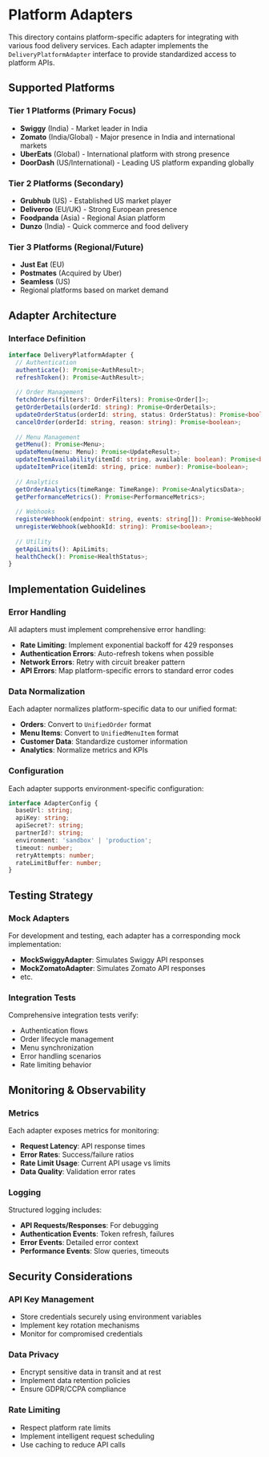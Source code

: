 # Platform Adapters

This directory contains platform-specific adapters for integrating with various food delivery services. Each adapter implements the `DeliveryPlatformAdapter` interface to provide standardized access to platform APIs.

## Supported Platforms

### Tier 1 Platforms (Primary Focus)
- **Swiggy** (India) - Market leader in India
- **Zomato** (India/Global) - Major presence in India and international markets
- **UberEats** (Global) - International platform with strong presence
- **DoorDash** (US/International) - Leading US platform expanding globally

### Tier 2 Platforms (Secondary)
- **Grubhub** (US) - Established US market player
- **Deliveroo** (EU/UK) - Strong European presence
- **Foodpanda** (Asia) - Regional Asian platform
- **Dunzo** (India) - Quick commerce and food delivery

### Tier 3 Platforms (Regional/Future)
- **Just Eat** (EU)
- **Postmates** (Acquired by Uber)
- **Seamless** (US)
- Regional platforms based on market demand

## Adapter Architecture

### Interface Definition
```typescript
interface DeliveryPlatformAdapter {
  // Authentication
  authenticate(): Promise<AuthResult>;
  refreshToken(): Promise<AuthResult>;
  
  // Order Management
  fetchOrders(filters?: OrderFilters): Promise<Order[]>;
  getOrderDetails(orderId: string): Promise<OrderDetails>;
  updateOrderStatus(orderId: string, status: OrderStatus): Promise<boolean>;
  cancelOrder(orderId: string, reason: string): Promise<boolean>;
  
  // Menu Management
  getMenu(): Promise<Menu>;
  updateMenu(menu: Menu): Promise<UpdateResult>;
  updateItemAvailability(itemId: string, available: boolean): Promise<boolean>;
  updateItemPrice(itemId: string, price: number): Promise<boolean>;
  
  // Analytics
  getOrderAnalytics(timeRange: TimeRange): Promise<AnalyticsData>;
  getPerformanceMetrics(): Promise<PerformanceMetrics>;
  
  // Webhooks
  registerWebhook(endpoint: string, events: string[]): Promise<WebhookResult>;
  unregisterWebhook(webhookId: string): Promise<boolean>;
  
  // Utility
  getApiLimits(): ApiLimits;
  healthCheck(): Promise<HealthStatus>;
}
```

## Implementation Guidelines

### Error Handling
All adapters must implement comprehensive error handling:
- **Rate Limiting**: Implement exponential backoff for 429 responses
- **Authentication Errors**: Auto-refresh tokens when possible
- **Network Errors**: Retry with circuit breaker pattern
- **API Errors**: Map platform-specific errors to standard error codes

### Data Normalization
Each adapter normalizes platform-specific data to our unified format:
- **Orders**: Convert to `UnifiedOrder` format
- **Menu Items**: Convert to `UnifiedMenuItem` format
- **Customer Data**: Standardize customer information
- **Analytics**: Normalize metrics and KPIs

### Configuration
Each adapter supports environment-specific configuration:
```typescript
interface AdapterConfig {
  baseUrl: string;
  apiKey: string;
  apiSecret?: string;
  partnerId?: string;
  environment: 'sandbox' | 'production';
  timeout: number;
  retryAttempts: number;
  rateLimitBuffer: number;
}
```

## Testing Strategy

### Mock Adapters
For development and testing, each adapter has a corresponding mock implementation:
- **MockSwiggyAdapter**: Simulates Swiggy API responses
- **MockZomatoAdapter**: Simulates Zomato API responses
- etc.

### Integration Tests
Comprehensive integration tests verify:
- Authentication flows
- Order lifecycle management
- Menu synchronization
- Error handling scenarios
- Rate limiting behavior

## Monitoring & Observability

### Metrics
Each adapter exposes metrics for monitoring:
- **Request Latency**: API response times
- **Error Rates**: Success/failure ratios
- **Rate Limit Usage**: Current API usage vs limits
- **Data Quality**: Validation error rates

### Logging
Structured logging includes:
- **API Requests/Responses**: For debugging
- **Authentication Events**: Token refresh, failures
- **Error Events**: Detailed error context
- **Performance Events**: Slow queries, timeouts

## Security Considerations

### API Key Management
- Store credentials securely using environment variables
- Implement key rotation mechanisms
- Monitor for compromised credentials

### Data Privacy
- Encrypt sensitive data in transit and at rest
- Implement data retention policies
- Ensure GDPR/CCPA compliance

### Rate Limiting
- Respect platform rate limits
- Implement intelligent request scheduling
- Use caching to reduce API calls